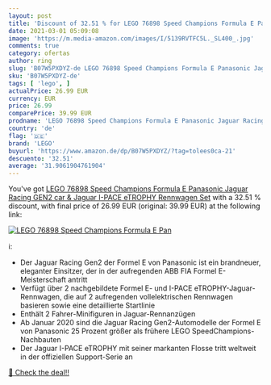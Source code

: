 ```yaml
---
layout: post
title: 'Discount of 32.51 % for LEGO 76898 Speed Champions Formula E Pan'
date: 2021-03-01 05:09:08
image: 'https://m.media-amazon.com/images/I/5139RVTFC5L._SL400_.jpg'
comments: true
category: ofertas
author: ring
slug: 'B07W5PXDYZ-de LEGO 76898 Speed Champions Formula E Panasonic Jaguar...'
sku: 'B07W5PXDYZ-de'
tags: [ 'lego', ]
actualPrice: 26.99 EUR
currency: EUR
price: 26.99
comparePrice: 39.99 EUR
prodname: 'LEGO 76898 Speed Champions Formula E Panasonic Jaguar Racing GEN2 car & Jaguar I-PACE eTROPHY  Rennwagen Set'
country: 'de'
flag: '🇩🇪'
brand: 'LEGO'
buyurl: 'https://www.amazon.de/dp/B07W5PXDYZ/?tag=tolees0ca-21'
descuento: '32.51'
average: '31.9061904761904'
---
```


You've got [LEGO 76898 Speed Champions Formula E Panasonic Jaguar Racing GEN2 car & Jaguar I-PACE eTROPHY  Rennwagen Set](https://www.amazon.de/dp/B07W5PXDYZ/?tag=tolees0ca-21) with a  32.51 % discount, with final price of 26.99 EUR (original: 39.99 EUR) at the following link:

[![LEGO 76898 Speed Champions Formula E Pan](https://m.media-amazon.com/images/I/5139RVTFC5L._SL400_.jpg)](https://www.amazon.de/dp/B07W5PXDYZ/?tag=tolees0ca-21)

ℹ️:

- Der Jaguar Racing Gen2 der Formel E von Panasonic ist ein brandneuer, eleganter Einsitzer, der in der aufregenden ABB FIA Formel E-Meisterschaft antritt
- Verfügt über 2 nachgebildete Formel E- und I-PACE eTROPHY-Jaguar-Rennwagen, die auf 2 aufregenden vollelektrischen Rennwagen basieren sowie eine detaillierte Startlinie
- Enthält 2 Fahrer-Minifiguren in Jaguar-Rennanzügen
- Ab Januar 2020 sind die Jaguar Racing Gen2-Automodelle der Formel E von Panasonic 25 Prozent größer als frühere LEGO Speed ​​Champions-Nachbauten
- Der Jaguar I-PACE eTROPHY mit seiner markanten Flosse tritt weltweit in der offiziellen Support-Serie an

[🛒 Check the deal!!](https://www.amazon.de/dp/B07W5PXDYZ/?tag=tolees0ca-21)
